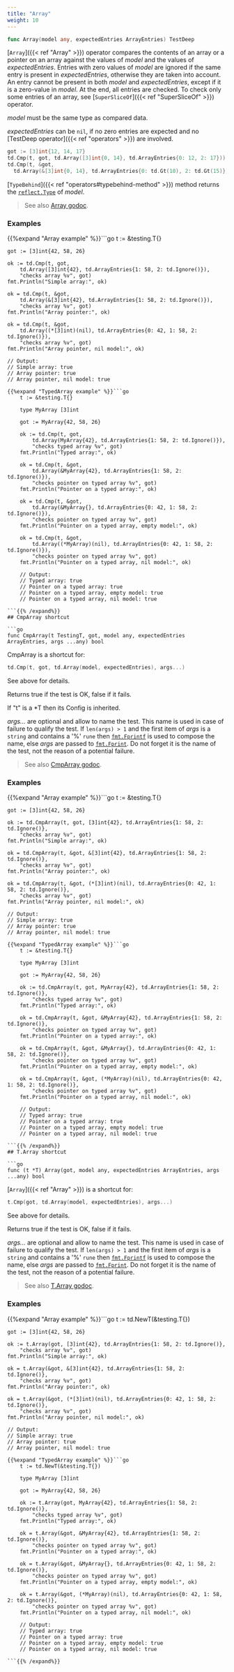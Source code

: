 ```yaml
---
title: "Array"
weight: 10
---
```


```go
func Array(model any, expectedEntries ArrayEntries) TestDeep
```

[`Array`]({{< ref "Array" >}}) operator compares the contents of an array or a pointer on an
array against the values of *model* and the values of
*expectedEntries*. Entries with zero values of *model* are ignored
if the same entry is present in *expectedEntries*, otherwise they
are taken into account. An entry cannot be present in both *model*
and *expectedEntries*, except if it is a zero-value in *model*. At
the end, all entries are checked. To check only some entries of an
array, see [`SuperSliceOf`]({{< ref "SuperSliceOf" >}}) operator.

*model* must be the same type as compared data.

*expectedEntries* can be `nil`, if no zero entries are expected and
no [TestDeep operator]({{< ref "operators" >}}) are involved.

```go
got := [3]int{12, 14, 17}
td.Cmp(t, got, td.Array([3]int{0, 14}, td.ArrayEntries{0: 12, 2: 17})) // succeeds
td.Cmp(t, &got,
  td.Array(&[3]int{0, 14}, td.ArrayEntries{0: td.Gt(10), 2: td.Gt(15)})) // succeeds
```

[`TypeBehind`]({{< ref "operators#typebehind-method" >}}) method returns the [`reflect.Type`](https://pkg.go.dev/reflect/#Type) of *model*.


> See also [<i class='fas fa-book'></i> Array godoc](https://pkg.go.dev/github.com/maxatome/go-testdeep/td#Array).

### Examples

{{%expand "Array example" %}}```go
	t := &testing.T{}

	got := [3]int{42, 58, 26}

	ok := td.Cmp(t, got,
		td.Array([3]int{42}, td.ArrayEntries{1: 58, 2: td.Ignore()}),
		"checks array %v", got)
	fmt.Println("Simple array:", ok)

	ok = td.Cmp(t, &got,
		td.Array(&[3]int{42}, td.ArrayEntries{1: 58, 2: td.Ignore()}),
		"checks array %v", got)
	fmt.Println("Array pointer:", ok)

	ok = td.Cmp(t, &got,
		td.Array((*[3]int)(nil), td.ArrayEntries{0: 42, 1: 58, 2: td.Ignore()}),
		"checks array %v", got)
	fmt.Println("Array pointer, nil model:", ok)

	// Output:
	// Simple array: true
	// Array pointer: true
	// Array pointer, nil model: true

```{{% /expand%}}
{{%expand "TypedArray example" %}}```go
	t := &testing.T{}

	type MyArray [3]int

	got := MyArray{42, 58, 26}

	ok := td.Cmp(t, got,
		td.Array(MyArray{42}, td.ArrayEntries{1: 58, 2: td.Ignore()}),
		"checks typed array %v", got)
	fmt.Println("Typed array:", ok)

	ok = td.Cmp(t, &got,
		td.Array(&MyArray{42}, td.ArrayEntries{1: 58, 2: td.Ignore()}),
		"checks pointer on typed array %v", got)
	fmt.Println("Pointer on a typed array:", ok)

	ok = td.Cmp(t, &got,
		td.Array(&MyArray{}, td.ArrayEntries{0: 42, 1: 58, 2: td.Ignore()}),
		"checks pointer on typed array %v", got)
	fmt.Println("Pointer on a typed array, empty model:", ok)

	ok = td.Cmp(t, &got,
		td.Array((*MyArray)(nil), td.ArrayEntries{0: 42, 1: 58, 2: td.Ignore()}),
		"checks pointer on typed array %v", got)
	fmt.Println("Pointer on a typed array, nil model:", ok)

	// Output:
	// Typed array: true
	// Pointer on a typed array: true
	// Pointer on a typed array, empty model: true
	// Pointer on a typed array, nil model: true

```{{% /expand%}}
## CmpArray shortcut

```go
func CmpArray(t TestingT, got, model any, expectedEntries ArrayEntries, args ...any) bool
```

CmpArray is a shortcut for:

```go
td.Cmp(t, got, td.Array(model, expectedEntries), args...)
```

See above for details.

Returns true if the test is OK, false if it fails.

If "t" is a *T then its Config is inherited.

*args...* are optional and allow to name the test. This name is
used in case of failure to qualify the test. If `len(args) > 1` and
the first item of *args* is a `string` and contains a '%' `rune` then
[`fmt.Fprintf`](https://pkg.go.dev/fmt/#Fprintf) is used to compose the name, else *args* are passed to
[`fmt.Fprint`](https://pkg.go.dev/fmt/#Fprint). Do not forget it is the name of the test, not the
reason of a potential failure.


> See also [<i class='fas fa-book'></i> CmpArray godoc](https://pkg.go.dev/github.com/maxatome/go-testdeep/td#CmpArray).

### Examples

{{%expand "Array example" %}}```go
	t := &testing.T{}

	got := [3]int{42, 58, 26}

	ok := td.CmpArray(t, got, [3]int{42}, td.ArrayEntries{1: 58, 2: td.Ignore()},
		"checks array %v", got)
	fmt.Println("Simple array:", ok)

	ok = td.CmpArray(t, &got, &[3]int{42}, td.ArrayEntries{1: 58, 2: td.Ignore()},
		"checks array %v", got)
	fmt.Println("Array pointer:", ok)

	ok = td.CmpArray(t, &got, (*[3]int)(nil), td.ArrayEntries{0: 42, 1: 58, 2: td.Ignore()},
		"checks array %v", got)
	fmt.Println("Array pointer, nil model:", ok)

	// Output:
	// Simple array: true
	// Array pointer: true
	// Array pointer, nil model: true

```{{% /expand%}}
{{%expand "TypedArray example" %}}```go
	t := &testing.T{}

	type MyArray [3]int

	got := MyArray{42, 58, 26}

	ok := td.CmpArray(t, got, MyArray{42}, td.ArrayEntries{1: 58, 2: td.Ignore()},
		"checks typed array %v", got)
	fmt.Println("Typed array:", ok)

	ok = td.CmpArray(t, &got, &MyArray{42}, td.ArrayEntries{1: 58, 2: td.Ignore()},
		"checks pointer on typed array %v", got)
	fmt.Println("Pointer on a typed array:", ok)

	ok = td.CmpArray(t, &got, &MyArray{}, td.ArrayEntries{0: 42, 1: 58, 2: td.Ignore()},
		"checks pointer on typed array %v", got)
	fmt.Println("Pointer on a typed array, empty model:", ok)

	ok = td.CmpArray(t, &got, (*MyArray)(nil), td.ArrayEntries{0: 42, 1: 58, 2: td.Ignore()},
		"checks pointer on typed array %v", got)
	fmt.Println("Pointer on a typed array, nil model:", ok)

	// Output:
	// Typed array: true
	// Pointer on a typed array: true
	// Pointer on a typed array, empty model: true
	// Pointer on a typed array, nil model: true

```{{% /expand%}}
## T.Array shortcut

```go
func (t *T) Array(got, model any, expectedEntries ArrayEntries, args ...any) bool
```

[`Array`]({{< ref "Array" >}}) is a shortcut for:

```go
t.Cmp(got, td.Array(model, expectedEntries), args...)
```

See above for details.

Returns true if the test is OK, false if it fails.

*args...* are optional and allow to name the test. This name is
used in case of failure to qualify the test. If `len(args) > 1` and
the first item of *args* is a `string` and contains a '%' `rune` then
[`fmt.Fprintf`](https://pkg.go.dev/fmt/#Fprintf) is used to compose the name, else *args* are passed to
[`fmt.Fprint`](https://pkg.go.dev/fmt/#Fprint). Do not forget it is the name of the test, not the
reason of a potential failure.


> See also [<i class='fas fa-book'></i> T.Array godoc](https://pkg.go.dev/github.com/maxatome/go-testdeep/td#T.Array).

### Examples

{{%expand "Array example" %}}```go
	t := td.NewT(&testing.T{})

	got := [3]int{42, 58, 26}

	ok := t.Array(got, [3]int{42}, td.ArrayEntries{1: 58, 2: td.Ignore()},
		"checks array %v", got)
	fmt.Println("Simple array:", ok)

	ok = t.Array(&got, &[3]int{42}, td.ArrayEntries{1: 58, 2: td.Ignore()},
		"checks array %v", got)
	fmt.Println("Array pointer:", ok)

	ok = t.Array(&got, (*[3]int)(nil), td.ArrayEntries{0: 42, 1: 58, 2: td.Ignore()},
		"checks array %v", got)
	fmt.Println("Array pointer, nil model:", ok)

	// Output:
	// Simple array: true
	// Array pointer: true
	// Array pointer, nil model: true

```{{% /expand%}}
{{%expand "TypedArray example" %}}```go
	t := td.NewT(&testing.T{})

	type MyArray [3]int

	got := MyArray{42, 58, 26}

	ok := t.Array(got, MyArray{42}, td.ArrayEntries{1: 58, 2: td.Ignore()},
		"checks typed array %v", got)
	fmt.Println("Typed array:", ok)

	ok = t.Array(&got, &MyArray{42}, td.ArrayEntries{1: 58, 2: td.Ignore()},
		"checks pointer on typed array %v", got)
	fmt.Println("Pointer on a typed array:", ok)

	ok = t.Array(&got, &MyArray{}, td.ArrayEntries{0: 42, 1: 58, 2: td.Ignore()},
		"checks pointer on typed array %v", got)
	fmt.Println("Pointer on a typed array, empty model:", ok)

	ok = t.Array(&got, (*MyArray)(nil), td.ArrayEntries{0: 42, 1: 58, 2: td.Ignore()},
		"checks pointer on typed array %v", got)
	fmt.Println("Pointer on a typed array, nil model:", ok)

	// Output:
	// Typed array: true
	// Pointer on a typed array: true
	// Pointer on a typed array, empty model: true
	// Pointer on a typed array, nil model: true

```{{% /expand%}}
